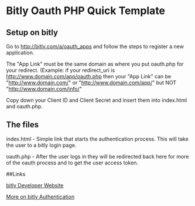 # Bitly Oauth PHP Quick Template


## Setup on bitly

Go to http://bitly.com/a/oauth_apps and follow the steps to register a new application.

The "App Link" must be the same domain as where you put oauth.php for your redirect.  (Example: if your redirect_uri is http://www.domain.com/app/oauth.php then your "App Link" can be "http://www.domain.com/" or "http://www.domain.com/app/" but NOT "http://www.domain.com/info/"

Copy down your Client ID and Client Secret and insert them into index.html and oauth.php.


## The files

index.html - Simple link that starts the authentication process.  This will take the user to a bitly login page.

oauth.php - After the user logs in they will be redirected back here for more of the oauth process and to get the user access token.

##Links

[bitly Developer Website](http://dev.bitly.com/)

[More on bitly Authentication](http://dev.bitly.com/authentication.html)
